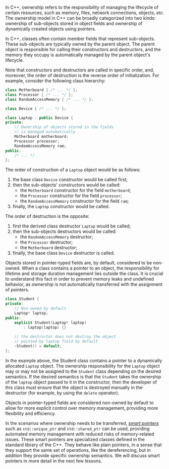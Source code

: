 In C++, ownership refers to the responsibility of managing 
the lifecycle of certain resources, 
such as memory, files, network connections, objects, _etc_. 
The ownership model in C++ can be broadly categorized into two kinds: 
ownership of sub-objects stored in object fields 
and ownership of dynamically created objects using pointers.

In C++, classes often contain member fields that represent sub-objects. 
These sub-objects are typically owned by the parent object.
The parent object is responsible for calling their constructors and destructors,
and the memory they occupy is automatically managed by the parent object's lifecycle. 

<div class="hint">

Note that constructors and destructors are called in specific order,
and, moreover, the order of destruction is the reverse order of initialization.
For example, consider the following class hierarchy:

```c++
class Motherboard { /* ... */ };
class Processor { /* ... */ };
class RandomAccessMemory { /* ... */ };

class Device { /* ... */ };

class Laptop : public Device {
private:
    // Ownership of objects stored in the fields 
    // is managed automatically
    Motherboard motherboard;
    Processor processor;  
    RandomAccessMemory ram;
public:
    /* ... */
};
```

The order of construction of a `Laptop` object would be as follows:
1. the base class `Device` constructor would be called first;
2. then the sub-objects' constructors would be called:
   * the `Motherboard` constructor for the field `motherboard`;
   * the `Processor` constructor for the field `processor`;
   * the `RandomAccessMemory` constructor for the field `ram`;
3. finally, the `Laptop` constructor would be called.

The order of destruction is the opposite:
1. first the derived class destructor `Laptop` would be called;
2. then the sub-objects destructors would be called:
   * the `RandomAccessMemory` destructor;
   * the `Processor` destructor;
   * the `Motherboard` destructor;
3. finally, the base class `Device` destructor is called.

</div>

Objects stored in pointer-typed fields are, by default, considered to be non-owned. 
When a class contains a pointer to an object, 
the responsibility for lifetime and storage duration management lies outside the class. 
It is crucial to understand this fact in order to prevent memory leaks and undefined behavior, 
as ownership is not automatically transferred with the assignment of pointers.

```c++
class Student {
private:
    // Non-owned by default
    Laptop* laptop;
public:
    explicit Student(Laptop* laptop) 
        : laptop(laptop) {}
        
    // the destructor does not destroy the object 
    // pointed-by laptop field by default        
    ~Student() = default;
};
```

In the example above, the Student class contains 
a pointer to a dynamically allocated `Laptop` object. 
The ownership responsibility for the `Laptop` object
may or may not be assigned to the `Student` class depending on the desired semantics.
If the desired semantics is that the `Student` takes 
the ownership of the `laptop` object passed to it in the constructor,
then the developer of this class must ensure that
the object is destroyed manually in the destructor
(for example, by using the `delete` operator).

Objects in pointer-typed fields are considered non-owned by default 
to allow for more explicit control over memory management,
providing more flexibility and efficiency. 

In the scenarios where ownership needs to be transferred, 
[_smart pointers_](https://en.wikipedia.org/wiki/Smart_pointer) 
such as `std::unique_ptr` and `std::shared_ptr` can be used, 
providing automated memory management with reduced risks of memory-related issues.
These smart pointers are specialized classes defined in the standard library of the C++.
They behave like plain pointers, in a sense that they support the 
same set of operations, like the dereferencing,
but in addition they provide specific ownership semantics.
We will discuss smart pointers in more detail in the next few lessons.